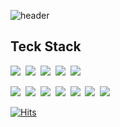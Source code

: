 ![header](https://capsule-render.vercel.app/api?type=rect&&color=0:0575e6,100:021b79&height=300&section=header&text=Think%20Different.&fontColor=f2fcfe&fontSize=77)
## Teck Stack  
<img src="https://img.shields.io/badge/Java-1572B6?style=flat-square&logo=&logoColor=white">&nbsp;
<img src="https://img.shields.io/badge/Python-3776AB?style=flat-square&logo=python&logoColor=white">&nbsp;
<img src="https://img.shields.io/badge/HTML5-E34F26?style=flat-square&logo=html5&logoColor=white">&nbsp;
<img src="https://img.shields.io/badge/JavaScript-F7DF1E?style=flat-square&logo=javascript&logoColor=black"/></a>&nbsp;
<img src="https://img.shields.io/badge/CSS3-1572B6?style=flat-square&logo=css3&logoColor=white">&nbsp;
 
<img src="https://img.shields.io/badge/SpringBoot-6DB33F?style=flat-square&logo=springboot&logoColor=white">&nbsp;
<img src="https://img.shields.io/badge/Node.js-339933?style=flat-square&logo=nodedotjs&logoColor=white">&nbsp;
<img src="https://img.shields.io/badge/Flask-000000?style=flat-square&logo=flask&logoColor=white">&nbsp;
<img src="https://img.shields.io/badge/RabbitMQ-FF6600?style=flat-square&logo=rabbitmq&logoColor=white">&nbsp;
<img src="https://img.shields.io/badge/Docker-2496ED?style=flat-square&logo=docker&logoColor=white">&nbsp;
<img src="https://img.shields.io/badge/GithubActions-2088FF?style=flat-square&logo=githubactions&logoColor=white">&nbsp;
<img src="https://img.shields.io/badge/AWS-FF9900?style=flat-square&logo=amazon&logoColor=white">&nbsp;  
  
[![Hits](https://hits.seeyoufarm.com/api/count/incr/badge.svg?url=https%3A%2F%2Fgithub.com%2Flkhun9311&count_bg=%230575E6&title_bg=%23555555&icon=&icon_color=%23E7E7E7&title=hits&edge_flat=false)](https://hits.seeyoufarm.com)

